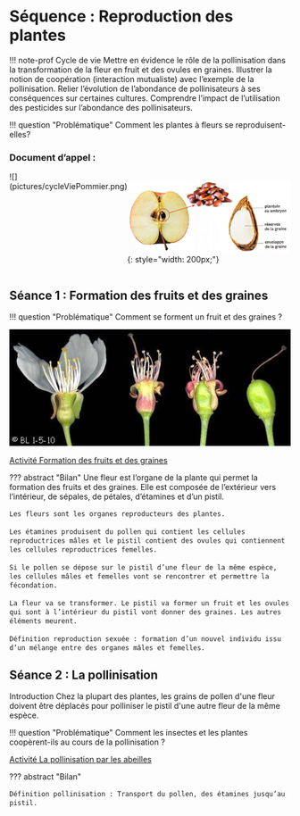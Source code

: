 # Séquence : Reproduction des plantes

!!! note-prof
    Cycle de vie
    Mettre en évidence le rôle de la pollinisation dans la  transformation de la fleur en fruit et des ovules en graines.
    Illustrer la notion de coopération (interaction mutualiste) avec l’exemple de la pollinisation.
    Relier l’évolution de l’abondance de pollinisateurs à ses conséquences sur certaines cultures.
    Comprendre l’impact de l’utilisation des pesticides sur l’abondance des pollinisateurs.


!!! question "Problématique"
    Comment les plantes à fleurs se reproduisent-elles?
    
### Document d’appel :

<div markdown style="display: flex; flex-direction:row">
![](pictures/cycleViePommier.png)

![](pictures/pommeGraine.jpg){: style="width: 200px;"}
</div>

## Séance 1 : Formation des fruits et des graines

!!! question "Problématique"
    Comment se forment un fruit et des graines ?


![Transformation de la fleur de prunier en prune](pictures/transfoFleurFruit.jpg)

[Activité Formation des fruits et des graines](../formationGraines)



??? abstract "Bilan"
    Une fleur est l’organe de la plante qui permet la formation des fruits et des graines. Elle est composée de l’extérieur vers l’intérieur, de sépales, de pétales, d’étamines et d’un pistil.

    Les fleurs sont les organes reproducteurs des plantes.

    Les étamines produisent du pollen qui contient les cellules reproductrices mâles et le pistil contient des ovules qui contiennent les cellules reproductrices femelles.

    Si le pollen se dépose sur le pistil d’une fleur de la même espèce, les cellules mâles et femelles vont se rencontrer et permettre la fécondation.

    La fleur va se transformer. Le pistil va former un fruit et les ovules qui sont à l’intérieur du pistil vont donner des graines. Les autres éléments meurent.

    Définition reproduction sexuée : formation d’un nouvel individu issu d’un mélange entre des organes mâles et femelles.




## Séance 2 : La pollinisation

Introduction Chez la plupart des plantes, les grains de pollen d'une fleur doivent être déplacés pour polliniser le pistil d'une autre fleur de la même espèce.

!!! question "Problématique"
    Comment les insectes et les plantes coopèrent-ils au cours de la pollinisation ?
    
[Activité La pollinisation par les abeilles](../pollinisation)




??? abstract "Bilan"
    
    Définition pollinisation : Transport du pollen, des étamines jusqu’au pistil.

<div style="page-break-after: always;"></div>

